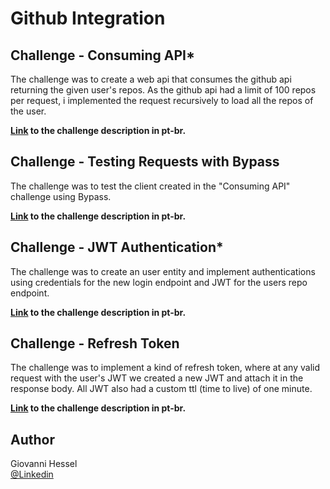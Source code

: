# Github Integration

## Challenge - Consuming API*

The challenge was to create a web api that consumes the github api returning the given user's repos. As the github api had a limit of 100 repos per request, i implemented the request recursively to load all the repos of the user.

**[Link](https://www.notion.so/Desafio-01-Consumindo-APIs-59b66c4fc14147ff82a6e73b9ce23e85) to the challenge description in pt-br.**

## Challenge - Testing Requests with Bypass

The challenge was to test the client created in the "Consuming API" challenge using Bypass.

**[Link](https://www.notion.so/Desafio-02-Testando-requisi-es-com-bypass-e67ba498dee64089ac32e872812d20f6) to the challenge description in pt-br.**

## Challenge - JWT Authentication*

The challenge was to create an user entity and implement authentications using credentials for the new login endpoint and JWT for the users repo endpoint.

**[Link](https://www.notion.so/Desafio-01-Autentica-o-JWT-5c2fd6b53afb41b8b9f053deedecdf2f) to the challenge description in pt-br.**

## Challenge - Refresh Token

The challenge was to implement a kind of refresh token, where at any valid request with the user's JWT we created a new JWT and attach it in the response body. All JWT also had a custom ttl (time to live) of one minute.

**[Link](https://www.notion.so/Desafio-02-Token-refresh-09ab7b3c0254453893faa39f3fa94ccf) to the challenge description in pt-br.**

## Author

Giovanni Hessel\
[@Linkedin](https://www.linkedin.com/in/giovanni-garcia-hessel-137b1393/)